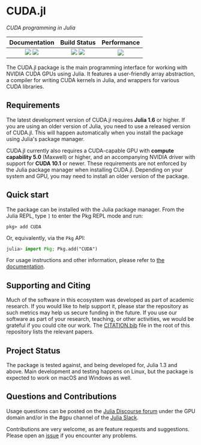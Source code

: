 # CUDA.jl

*CUDA programming in Julia*

| **Documentation**                                                         | **Build Status**                                                    | **Performance**                     |
|:-------------------------------------------------------------------------:|:-------------------------------------------------------------------:|:-----------------------------------:|
| [![][docs-stable-img]][docs-stable-url] [![][docs-dev-img]][docs-dev-url] | [![][buildkite-img]][buildkite-url] [![][codecov-img]][codecov-url] | [![][codespeed-img]][codespeed-url] |

[docs-stable-img]: https://img.shields.io/badge/docs-stable-blue.svg
[docs-stable-url]: https://juliagpu.github.io/CUDA.jl/stable/

[docs-dev-img]: https://img.shields.io/badge/docs-dev-blue.svg
[docs-dev-url]: https://juliagpu.github.io/CUDA.jl/dev/

[buildkite-img]: https://badge.buildkite.com/27aaeb352a9420297ed2d30cb055ac383a399ea8f121599912.svg?branch=master
[buildkite-url]: https://buildkite.com/julialang/cuda-dot-jl

[codecov-img]: https://codecov.io/gh/JuliaGPU/CUDA.jl/branch/master/graph/badge.svg
[codecov-url]: https://codecov.io/gh/JuliaGPU/CUDA.jl

[codespeed-img]: https://img.shields.io/badge/codespeed-Julia%201.5-informational
[codespeed-url]: https://speed.juliagpu.org/timeline/#/?exe=4,6&ben=grid&env=1&revs=50

The CUDA.jl package is the main programming interface for working with NVIDIA CUDA GPUs
using Julia. It features a user-friendly array abstraction, a compiler for writing CUDA
kernels in Julia, and wrappers for various CUDA libraries.


## Requirements

The latest development version of CUDA.jl requires **Julia 1.6** or higher. If you are using
an older version of Julia, you need to use a released version of CUDA.jl. This will happen
automatically when you install the package using Julia's package manager.

CUDA.jl currently also requires a CUDA-capable GPU with **compute capability 5.0** (Maxwell)
or higher, and an accompanying NVIDIA driver with support for **CUDA 10.1** or newer. These
requirements are not enforced by the Julia package manager when installing CUDA.jl.
Depending on your system and GPU, you may need to install an older version of the package.


## Quick start

The package can be installed with the Julia package manager.
From the Julia REPL, type `]` to enter the Pkg REPL mode and run:

```
pkg> add CUDA
```

Or, equivalently, via the `Pkg` API:

```julia
julia> import Pkg; Pkg.add("CUDA")
```

For usage instructions and other information, please refer to [the
documentation](https://juliagpu.github.io/CUDA.jl/stable/).


## Supporting and Citing

Much of the software in this ecosystem was developed as part of academic research. If you
would like to help support it, please star the repository as such metrics may help us secure
funding in the future. If you use our software as part of your research, teaching, or other
activities, we would be grateful if you could cite our work. The
[CITATION.bib](https://github.com/JuliaGPU/CUDA.jl/blob/master/CITATION.bib) file in the
root of this repository lists the relevant papers.


## Project Status

The package is tested against, and being developed for, Julia 1.3 and above. Main
development and testing happens on Linux, but the package is expected to work on macOS and
Windows as well.


## Questions and Contributions

Usage questions can be posted on the [Julia Discourse
forum](https://discourse.julialang.org/c/domain/gpu) under the GPU domain and/or in the #gpu
channel of the [Julia Slack](https://julialang.org/community/).

Contributions are very welcome, as are feature requests and suggestions. Please open an
[issue](https://github.com/JuliaGPU/CUDA.jl/issues) if you encounter any problems.


